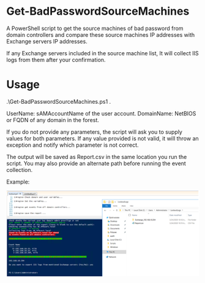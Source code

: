 # Get-BadPasswordSourceMachines
A PowerShell script to get the source machines of bad password from domain controllers and compare these source machines IP addresses with Exchange servers IP addresses. 

If any Exchange servers included in the source machine list, It will collect IIS logs from them after your confirmation. 

# Usage
.\Get-BadPasswordSourceMachines.ps1 <username> <DomainName>.
 
UserName: sAMAccountName of the user account.
DomainName: NetBIOS or FQDN of any domain in the forest.
 
If you do not provide any parameters, the script will ask you to supply values for both parameters. If any value provided is not valid, it will throw an exception and notify which parameter is not correct.
 
The output will be saved as Report.csv in the same location you run the script. You may also provide an alternate path before running the event collection.

Example:

![](LockoutSourceMachines.png)
